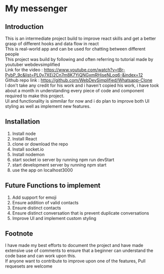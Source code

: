 # My messenger

## Introduction
This is an intermediate project build to improve react skills and get a better grasp of different hooks and data flow in react  
This is real-world app and can be used for chatting between different people  
This project was build by following and often referring to tutorial made by youtuber webdevsimplified  
Link for the video : https://www.youtube.com/watch?v=tBr-PybP_9c&list=PL0y7XEj2Cn7m8K7YiQNGxmRHiseNLoq6-&index=12  
Github repo link : https://github.com/WebDevSimplified/Whatsapp-Clone  
I don't take any credit for his work and i haven't copied his work, i have took about a month in understanding every piece of code and component required to make this project.  
UI and functionality is simmilar for now and i do plan to improve both UI styling as well as implement new features.

## Installation
1. Install node
2. Install React
3. clone or download the repo
4. Install socket.io
5. Install nodemon
6. start socket io server by running npm run devStart
7. start development server by running npm start
8. use the app on localhost3000

## Future Functions to implement
1. Add support for emoji
2. Ensure addition of valid contacts
3. Ensure distinct contacts
4. Ensure distinct conversation that is prevent duplicate conversations
5. Improve UI and implement custom styling

## Footnote
I have made my best efforts to document the project and have made extensive use of comments to ensure that a beginner can understand the code base and can work upon this.  
If anyone want to contribute to improve upon one of the features, Pull requesets are welcome